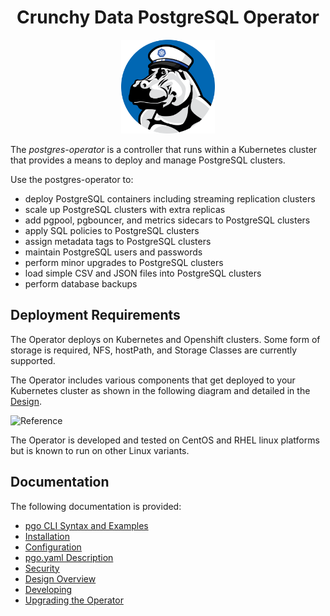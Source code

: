 <h1 align="center">Crunchy Data PostgreSQL Operator</h1>
<p align="center">
  <img width="150" src="./docs/github/images/crunchy_logo.png?raw=true"/>
</p>


The *postgres-operator* is a controller that runs within a Kubernetes cluster that provides a means to deploy and manage PostgreSQL clusters.

Use the postgres-operator to:

 * deploy PostgreSQL containers including streaming replication clusters
 * scale up PostgreSQL clusters with extra replicas
 * add pgpool, pgbouncer, and metrics sidecars to PostgreSQL clusters
 * apply SQL policies to PostgreSQL clusters
 * assign metadata tags to PostgreSQL clusters
 * maintain PostgreSQL users and passwords
 * perform minor upgrades to PostgreSQL clusters
 * load simple CSV and JSON files into PostgreSQL clusters
 * perform database backups


## Deployment Requirements

The Operator deploys on Kubernetes and Openshift clusters.  Some form of storage is required, NFS, hostPath, and Storage Classes are currently supported.

The Operator includes various components that get deployed to your
Kubernetes cluster as shown in the following diagram and detailed
in the [Design](https://crunchydata.github.io/postgres-operator/latest/design/).

![Reference](https://crunchydata.github.io/postgres-operator/latest/Operator-Architecture.png)

The Operator is developed and tested on CentOS and RHEL linux platforms but is known to run on other Linux variants.

## Documentation
The following documentation is provided:

 - [pgo CLI Syntax and Examples](https://crunchydata.github.io/postgres-operator/latest/operator-cli/)
 - [Installation](https://crunchydata.github.io/postgres-operator/latest/installation/)
 - [Configuration](https://crunchydata.github.io/postgres-operator/latest/configuration/configuration/)
 - [pgo.yaml Description](https://crunchydata.github.io/postgres-operator/latest/configuration/pgo-yaml-configuration/)
 - [Security](https://crunchydata.github.io/postgres-operator/latest/security/)
 - [Design Overview](https://crunchydata.github.io/postgres-operator/latest/design/)
 - [Developing](https://crunchydata.github.io/postgres-operator/latest/developer-setup/)
 - [Upgrading the Operator](https://crunchydata.github.io/postgres-operator/latest/upgrade/)

